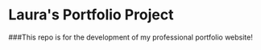 # Laura's Portfolio Project

###This repo is for the development of my professional portfolio website! 
